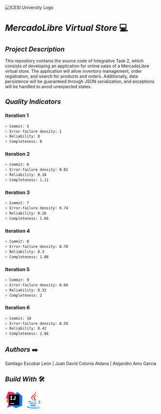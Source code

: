 ![ICESI University Logo](https://www.icesi.edu.co/launiversidad/images/La_universidad/logo_icesi.png)

# ***MercadoLibre Virtual Store*** 💻️

## ***Project Description***
This repository contains the source code of Integrative Task 2, which consists of developing an application for online sales of a MercadoLibre virtual store. The application will allow inventory management, order registration, and search for products and orders. Additionally, data persistence will be guaranteed through JSON serialization, and exceptions will be handled to avoid unexpected states.

## ***Quality Indicators***

### Iteration 1
```bash
> Commit: 5
> Error-failure density: 1
> Reliability: 0
> Completeness: 0
```

### Iteration 2
```bash
> Commit: 6
> Error-failure density: 0.82
> Reliability: 0.18
> Completeness: 1.11
```
### Iteration 3
```bash
> Commit: 7
> Error-failure density: 0.74 
> Reliability: 0.26
> Completeness: 1.66
```
### Iteration 4
```bash
> Commit: 8
> Error-failure density: 0.70 
> Reliability: 0.3
> Completeness: 1.88
```
### Iteration 5
```bash
> Commit: 9
> Error-failure density: 0.68
> Reliability: 0.32
> Completeness: 2
```
### Iteration 6
```bash
> Commit: 10
> Error-failure density: 0.58
> Reliability: 0.42
> Completeness: 2.66
```
## ***Authors*** ✒️
Santiago Escobar León | Juan David Colonia Aldana | Alejandro Amu Garcia

## ***Build With*** 🛠️

<div style="text-align: left">
    <p>
        <a href="https://www.jetbrains.com/es-es/idea/" target="_blank"> <img alt="IntelliJ Idea" src="https://raw.githubusercontent.com/devicons/devicon/1119b9f84c0290e0f0b38982099a2bd027a48bf1/icons/intellij/intellij-original.svg" height="60" width = "60"></a>
        <a href="https://www.java.com/es/" target="_blank"> <img alt="Java" src="https://raw.githubusercontent.com/devicons/devicon/1119b9f84c0290e0f0b38982099a2bd027a48bf1/icons/java/java-original.svg" height="60" width = "60"></a>
    </p>
</div>
